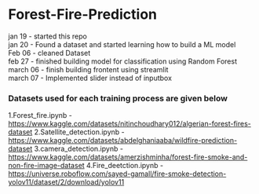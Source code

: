 ﻿# Forest-Fire-Prediction  
 jan 19 - started this repo  
 jan 20 - Found a dataset and started learning how to build a ML model  
 Feb 06 - cleaned Dataset  
 feb 27 - finished building model for classification using Random Forest   
 march 06 - finish building frontent using streamlit  
 march 07 - Implemented slider instead of inputbox
### Datasets used for each training process are given below
1.Forest_fire.ipynb - https://www.kaggle.com/datasets/nitinchoudhary012/algerian-forest-fires-dataset
2.Satellite_detection.ipynb - https://www.kaggle.com/datasets/abdelghaniaaba/wildfire-prediction-dataset
3.camera_detection.ipynb - https://www.kaggle.com/datasets/amerzishminha/forest-fire-smoke-and-non-fire-image-dataset
4.Fire_deetction.ipynb - https://universe.roboflow.com/sayed-gamall/fire-smoke-detection-yolov11/dataset/2/download/yolov11
